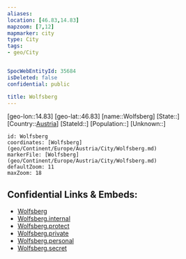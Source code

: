 ```yaml
---
aliases: 
location: [46.83,14.83]
mapzoom: [7,12] 
mapmarker: city 
type: City
tags:
- geo/City


SpocWebEntityId: 35684
isDeleted: false
confidential: public

title: Wolfsberg
---
```

[geo-lon::14.83]
[geo-lat::46.83]
[name::Wolfsberg]
[State::]
[Country::[Austria](geo/Continent/Europe/Austria.md)]
[StateId::]
[Population::]
[Unknown::]


```leaflet
id: Wolfsberg
coordinates: [Wolfsberg](geo/Continent/Europe/Austria/City/Wolfsberg.md)
markerFile: [Wolfsberg](geo/Continent/Europe/Austria/City/Wolfsberg.md)
defaultZoom: 11 
maxZoom: 18
```


## Confidential Links & Embeds: 
- [Wolfsberg](../../../../../../_public/geo/Continent/Europe/Austria/City/Wolfsberg.md) 
- [Wolfsberg.internal](../../../../../../_internal/geo/Continent/Europe/Austria/City/Wolfsberg.internal.md) 
- [Wolfsberg.protect](../../../../../../_protect/geo/Continent/Europe/Austria/City/Wolfsberg.protect.md) 
- [Wolfsberg.private](../../../../../../_private/geo/Continent/Europe/Austria/City/Wolfsberg.private.md) 
- [Wolfsberg.personal](../../../../../../_personal/geo/Continent/Europe/Austria/City/Wolfsberg.personal.md) 
- [Wolfsberg.secret](../../../../../../_secret/geo/Continent/Europe/Austria/City/Wolfsberg.secret.md) 
